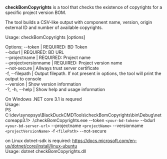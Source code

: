 **checkBomCopyrights** is a tool that checks the existence of copyrights for a specific project version BOM.  


The tool builds a CSV-like output with component name, version, origin external ID and number of available copyrights. 

Usage: checkBomCopyrights [options]

Options:
--token | REQUIRED: BD Token  
--bdurl | REQUIRED: BD URL  
--projectname | REQUIRED: Project name  
--projectversionname | REQUIRED: Project version name  
--not-secure | Allways trust server certificate  
-f, --filepath | Output filepath. If not present in options, the tool will print the output to console  
--version | Show version information  
-?, -h, --help | Show help and usage information

On Windows .NET core 3.1 is requred  
Usage:  
PS C:\dev\synopsys\BlackDuckCMDTools\checkBomCopyrights\bin\Debug\netcoreapp3.1> .\checkBomCopyrights.exe --token `<your-bd-token>` --bdurl `<your-bd-server-url>`  --projectname `<projectName>` --versionname `<projectVersionName>` -f `<filePath>` --not-secure  

on Linux dotnet-sdk is required: https://docs.microsoft.com/en-us/dotnet/core/install/linux-ubuntu  
Usage: dotnet checkBomCopyrights.dll


